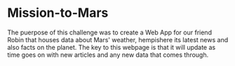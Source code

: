 # Mission-to-Mars
The puerpose of this challenge was to create a Web App for our friend Robin that houses data about Mars' weather, hempishere its latest news and also facts on the planet.
The key to this webpage is that it will update as time goes on with new articles and any new data that comes through. 
